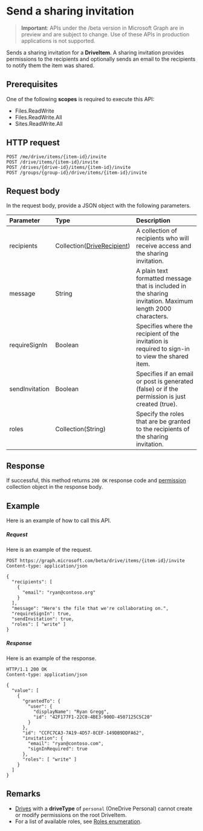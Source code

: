# Send a sharing invitation

> **Important**: APIs under the /beta version in Microsoft Graph are in preview and are subject to change. Use of these APIs in production applications is not supported.

Sends a sharing invitation for a **DriveItem**.
A sharing invitation provides permissions to the recipients and optionally sends an email to the recipients to notify them the item was shared.

## Prerequisites
One of the following **scopes** is required to execute this API:

* Files.ReadWrite
* Files.ReadWrite.All
* Sites.ReadWrite.All

## HTTP request
<!-- { "blockType": "ignored" } -->
```http
POST /me/drive/items/{item-id}/invite
POST /drive/items/{item-id}/invite
POST /drives/{drive-id}/items/{item-id}/invite
POST /groups/{group-id}/drive/items/{item-id}/invite
```

## Request body
In the request body, provide a JSON object with the following parameters.

| Parameter        | Type                                            | Description                                                                                                |
|:-----------------|:------------------------------------------------|:-----------------------------------------------------------------------------------------------------------|
| recipients       | Collection([DriveRecipient](driverecipient.md)) | A collection of recipients who will receive access and the sharing invitation.                                            |
| message          | String                                          | A plain text formatted message that is included in the sharing invitation. Maximum length 2000 characters. |
| requireSignIn    | Boolean                                         | Specifies where the recipient of the invitation is required to sign-in to view the shared item.            |
| sendInvitation   | Boolean                                         | Specifies if an email or post is generated (false) or if the permission is just created (true).            |
| roles            | Collection(String)                              | Specify the roles that are be granted to the recipients of the sharing invitation.                         |

## Response
If successful, this method returns `200 OK` response code and [permission](../resources/permission.md) collection object in the response body.

## Example
Here is an example of how to call this API.

##### Request
Here is an example of the request.

<!-- {
  "blockType": "request",
  "name": "item_invite"
}-->
```http
POST https://graph.microsoft.com/beta/drive/items/{item-id}/invite
Content-type: application/json

{
  "recipients": [
    {
      "email": "ryan@contoso.org"
    }
  ],
  "message": "Here's the file that we're collaborating on.",
  "requireSignIn": true,
  "sendInvitation": true,
  "roles": [ "write" ]
}
```

##### Response
Here is an example of the response.
<!-- {
  "blockType": "response",
  "truncated": true,
  "@odata.type": "microsoft.graph.permission",
  "isCollection": true
} -->
```http
HTTP/1.1 200 OK
Content-type: application/json

{
  "value": [
    {
      "grantedTo": {
        "user": {
          "displayName": "Ryan Gregg",
          "id": "42F177F1-22C0-4BE3-900D-4507125C5C20"
        }
      },
      "id": "CCFC7CA3-7A19-4D57-8CEF-149DB9DDFA62",
      "invitation": {
        "email": "ryan@contoso.com",
        "signInRequired": true
      },
      "roles": [ "write" ]
    }
  ]
}
```

## Remarks

* [Drives](../resources/drive.md) with a **driveType** of `personal` (OneDrive Personal) cannot create or modify permissions on the root DriveItem. 
* For a list of available roles, see [Roles enumeration](../resources/permission.md#roles-enumeration).

<!-- uuid: 8fcb5dbc-d5aa-4681-8e31-b001d5168d79
2015-10-25 14:57:30 UTC -->

<!-- {
  "type": "#page.annotation",
  "description": "item: invite",
  "keywords": "",
  "section": "documentation",
  "tocPath": ""
}-->
